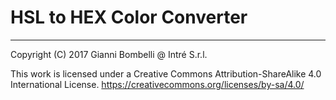 # HSL to HEX Color Converter

___

Copyright (C)  2017  Gianni Bombelli @ Intré S.r.l.

This work is licensed under a Creative Commons Attribution-ShareAlike 4.0 International License. <https://creativecommons.org/licenses/by-sa/4.0/>

